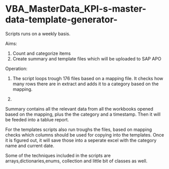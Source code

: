 # VBA_MasterData_KPI-s-master-data-template-generator-

Scripts runs on a weekly basis.

Aims:
  1. Count and categorize items
  2. Create summary and template files which will be uploaded to SAP APO
  
  Operation:
  1. The script loops trough 176 files based on a mapping file. It checks how many rows there are in extract and adds it to a category based on the mapping.
  
  2.
  Summary contains all the relevant data from all the workbooks opened based on the mapping, plus the the category and a timestamp. Then it will be feeded into a tablue report.
  
  For the templates scripts also run troughs the files, based on mapping checks which columns should be used for copying into the templates. 
    Once it is figured out, it will save those into a seperate excel with the category name and current date.

Some of the techniques included in the scripts are arrays,dictionaries,enums, collection and little bit of classes as well.
